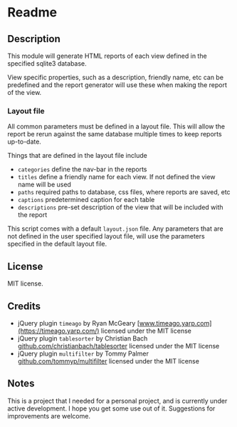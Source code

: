 Readme
=======

## Description
This module will generate HTML reports of each view defined in the specified sqlite3 database.

View specific properties, such as a description, friendly name, etc can be predefined and the report generator will use these when making the report of the view.

### Layout file
All common parameters must be defined in a layout file. This will allow the report be rerun against the same database multiple times to keep reports up-to-date.

Things that are defined in the layout file include

 - `categories` define the nav-bar in the reports
 - `titles` define a friendly name for each view. If not defined the view name will be used
 - `paths` required paths to database, css files, where reports are saved, etc
 - `captions` predetermined caption for each table
 - `descriptions` pre-set description of the view that will be included with the report

This script comes with a default `layout.json` file. Any parameters that are not defined in the user specified layout file, will use the parameters specified in the default layout file.

## License
MIT license.

## Credits
 - jQuery plugin `timeago` by Ryan McGeary [www.timeago.yarp.com](https://timeago.yarp.com/) licensed under the MIT license
 - jQuery plugin `tablesorter` by Christian Bach [github.com/christianbach/tablesorter](https://github.com/christianbach/tablesorter) licensed under the MIT license
 - jQuery plugin `multifilter` by Tommy Palmer [github.com/tommyp/multifilter](https://github.com/tommyp/multifilter) licensed under the MIT license

## Notes
This is a project that I needed for a personal project, and is currently under active development. I hope you get some use out of it. Suggestions for improvements are welcome.
